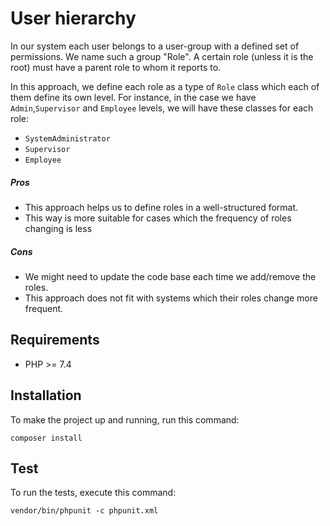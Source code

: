 # User hierarchy


In our system each user belongs to a user-group with a defined set of permissions.
We name such a group "Role". A certain role (unless it is the root) must have a parent role to whom it reports to. 

In this approach, we define each role as a type of `Role` class which each of them define its own level.
For instance, in the case we have `Admin`,`Supervisor` and `Employee` levels, we will have these classes for each role:

- `SystemAdministrator`
- `Supervisor`
- `Employee`

##### Pros

- This approach helps us to define roles in a well-structured format.
- This way is more suitable for cases which the frequency of roles changing is less

##### Cons

- We might need to update the code base each time we add/remove the roles.
- This approach does not fit with systems which their roles change more frequent.

## Requirements

 - PHP >= 7.4
 
## Installation

To make the project up and running, run this command:

```
composer install
```

## Test

To run the tests, execute this command:

```
vendor/bin/phpunit -c phpunit.xml
```
